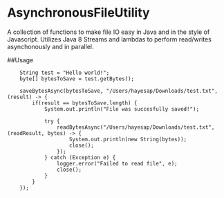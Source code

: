 # AsynchronousFileUtility
A collection of functions to make file IO easy in Java and in the style of Javascript. 
Utilizes Java 8 Streams and lambdas to perform read/writes asynchonously and in parallel.

##Usage

		String test = "Hello world!";
		byte[] bytesToSave = test.getBytes();
		
		saveBytesAsync(bytesToSave, "/Users/hayesap/Downloads/test.txt", (result) -> {
			if(result == bytesToSave.length) {
				System.out.println("File was succesfully saved!");
				
				try {
					readBytesAsync("/Users/hayesap/Downloads/test.txt", (readResult, bytes) -> {
						System.out.println(new String(bytes));
						close();
					});
				} catch (Exception e) {
					logger.error("Failed to read file", e);
					close();
				} 
			}
		});

